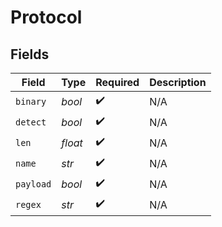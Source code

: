 # Protocol


## Fields

| Field              | Type               | Required           | Description        |
| ------------------ | ------------------ | ------------------ | ------------------ |
| `binary`           | *bool*             | :heavy_check_mark: | N/A                |
| `detect`           | *bool*             | :heavy_check_mark: | N/A                |
| `len`              | *float*            | :heavy_check_mark: | N/A                |
| `name`             | *str*              | :heavy_check_mark: | N/A                |
| `payload`          | *bool*             | :heavy_check_mark: | N/A                |
| `regex`            | *str*              | :heavy_check_mark: | N/A                |